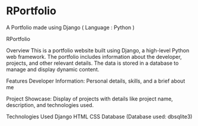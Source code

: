# RPortfolio
A Portfolio made using Django ( Language : Python )


RPortfolio


Overview
This is a portfolio website built using Django, a high-level Python web framework. The portfolio includes information about the developer, projects, and other relevant details. The data is stored in a database to manage and display dynamic content.

Features
Developer Information: Personal details, skills, and a brief about me

Project Showcase: Display of projects with details like project name, description, and technologies used.


Technologies Used
Django
HTML
CSS
Database (Database used: dbsqlite3)

